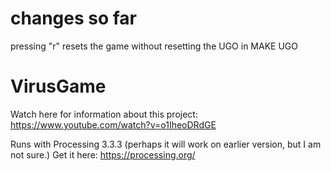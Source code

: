 # changes so far
pressing "r" resets the game without resetting the UGO in MAKE UGO

# VirusGame
Watch here for information about this project: https://www.youtube.com/watch?v=o1IheoDRdGE

Runs with Processing 3.3.3 (perhaps it will work on earlier version, but I am not sure.) Get it here: https://processing.org/
